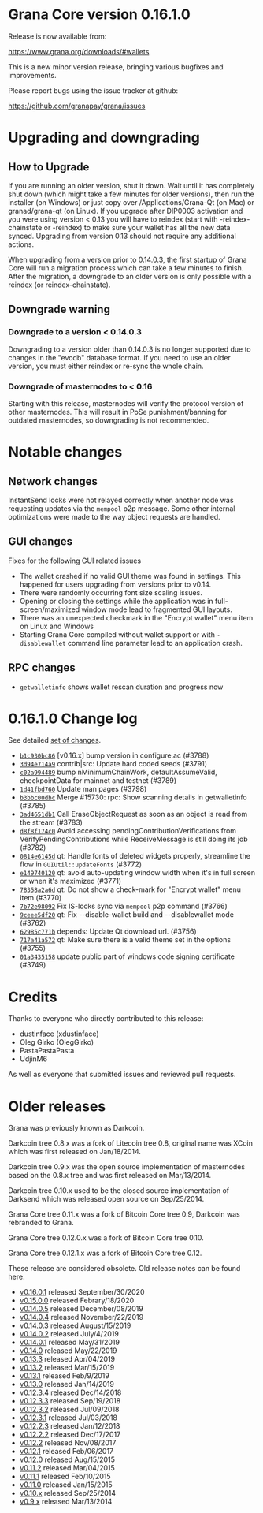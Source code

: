Grana Core version 0.16.1.0
==========================

Release is now available from:

  <https://www.grana.org/downloads/#wallets>

This is a new minor version release, bringing various bugfixes and improvements.

Please report bugs using the issue tracker at github:

  <https://github.com/granapay/grana/issues>


Upgrading and downgrading
=========================

How to Upgrade
--------------

If you are running an older version, shut it down. Wait until it has completely
shut down (which might take a few minutes for older versions), then run the
installer (on Windows) or just copy over /Applications/Grana-Qt (on Mac) or
granad/grana-qt (on Linux). If you upgrade after DIP0003 activation and you were
using version < 0.13 you will have to reindex (start with -reindex-chainstate
or -reindex) to make sure your wallet has all the new data synced. Upgrading
from version 0.13 should not require any additional actions.

When upgrading from a version prior to 0.14.0.3, the
first startup of Grana Core will run a migration process which can take a few
minutes to finish. After the migration, a downgrade to an older version is only
possible with a reindex (or reindex-chainstate).

Downgrade warning
-----------------

### Downgrade to a version < 0.14.0.3

Downgrading to a version older than 0.14.0.3 is no longer supported due to
changes in the "evodb" database format. If you need to use an older version,
you must either reindex or re-sync the whole chain.

### Downgrade of masternodes to < 0.16

Starting with this release, masternodes will verify the protocol version of other
masternodes. This will result in PoSe punishment/banning for outdated masternodes,
so downgrading is not recommended.

Notable changes
===============

Network changes
---------------
InstantSend locks were not relayed correctly when another node was requesting updates via the `mempool`
p2p message. Some other internal optimizations were made to the way object requests are handled.

GUI changes
-----------
Fixes for the following GUI related issues
- The wallet crashed if no valid GUI theme was found in settings.
This happened for users upgrading from versions prior to v0.14.
- There were randomly occurring font size scaling issues.
- Opening or closing the settings while the application was in full-screen/maximized
window mode lead to fragmented GUI layouts.
- There was an unexpected checkmark in the "Encrypt wallet" menu item on Linux and Windows
- Starting Grana Core compiled without wallet support or with `-disablewallet` command line
parameter lead to an application crash.

RPC changes
-----------
- `getwalletinfo` shows wallet rescan duration and progress now

0.16.1.0 Change log
===================

See detailed [set of changes](https://github.com/granapay/grana/compare/v0.16.0.1...granapay:v0.16.1.0).

- [`b1c930bc86`](https://github.com/granapay/grana/commit/b1c930bc86) [v0.16.x] bump version in configure.ac (#3788)
- [`3d94e714a9`](https://github.com/granapay/grana/commit/3d94e714a9) contrib|src: Update hard coded seeds (#3791)
- [`c02a994489`](https://github.com/granapay/grana/commit/c02a994489) bump nMinimumChainWork, defaultAssumeValid, checkpointData for mainnet and testnet (#3789)
- [`1d41fbd760`](https://github.com/granapay/grana/commit/1d41fbd760) Update man pages (#3798)
- [`b3bbc00dbc`](https://github.com/granapay/grana/commit/b3bbc00dbc) Merge #15730: rpc: Show scanning details in getwalletinfo (#3785)
- [`3ad4651db1`](https://github.com/granapay/grana/commit/3ad4651db1) Call EraseObjectRequest as soon as an object is read from the stream (#3783)
- [`d8f8f174c0`](https://github.com/granapay/grana/commit/d8f8f174c0) Avoid accessing pendingContributionVerifications from VerifyPendingContributions while ReceiveMessage is still doing its job (#3782)
- [`0814e6145d`](https://github.com/granapay/grana/commit/0814e6145d) qt: Handle fonts of deleted widgets properly, streamline the flow in `GUIUtil::updateFonts` (#3772)
- [`e149740120`](https://github.com/granapay/grana/commit/e149740120) qt: avoid auto-updating window width when it's in full screen or when it's maximized (#3771)
- [`78358a2a6d`](https://github.com/granapay/grana/commit/78358a2a6d) qt: Do not show a check-mark for "Encrypt wallet" menu item (#3770)
- [`7b72e98092`](https://github.com/granapay/grana/commit/7b72e98092) Fix IS-locks sync via `mempool` p2p command (#3766)
- [`9ceee5df20`](https://github.com/granapay/grana/commit/9ceee5df20) qt: Fix --disable-wallet build and --disablewallet mode (#3762)
- [`62985c771b`](https://github.com/granapay/grana/commit/62985c771b) depends: Update Qt download url. (#3756)
- [`717a41a572`](https://github.com/granapay/grana/commit/717a41a572) qt: Make sure there is a valid theme set in the options (#3755)
- [`01a3435158`](https://github.com/granapay/grana/commit/01a3435158) update public part of windows code signing certificate (#3749)

Credits
=======

Thanks to everyone who directly contributed to this release:

- dustinface (xdustinface)
- Oleg Girko (OlegGirko)
- PastaPastaPasta
- UdjinM6

As well as everyone that submitted issues and reviewed pull requests.

Older releases
==============

Grana was previously known as Darkcoin.

Darkcoin tree 0.8.x was a fork of Litecoin tree 0.8, original name was XCoin
which was first released on Jan/18/2014.

Darkcoin tree 0.9.x was the open source implementation of masternodes based on
the 0.8.x tree and was first released on Mar/13/2014.

Darkcoin tree 0.10.x used to be the closed source implementation of Darksend
which was released open source on Sep/25/2014.

Grana Core tree 0.11.x was a fork of Bitcoin Core tree 0.9,
Darkcoin was rebranded to Grana.

Grana Core tree 0.12.0.x was a fork of Bitcoin Core tree 0.10.

Grana Core tree 0.12.1.x was a fork of Bitcoin Core tree 0.12.

These release are considered obsolete. Old release notes can be found here:

- [v0.16.0.1](https://github.com/granapay/grana/blob/master/doc/release-notes/grana/release-notes-0.16.0.1.md) released September/30/2020
- [v0.15.0.0](https://github.com/granapay/grana/blob/master/doc/release-notes/grana/release-notes-0.15.0.0.md) released Febrary/18/2020
- [v0.14.0.5](https://github.com/granapay/grana/blob/master/doc/release-notes/grana/release-notes-0.14.0.5.md) released December/08/2019
- [v0.14.0.4](https://github.com/granapay/grana/blob/master/doc/release-notes/grana/release-notes-0.14.0.4.md) released November/22/2019
- [v0.14.0.3](https://github.com/granapay/grana/blob/master/doc/release-notes/grana/release-notes-0.14.0.3.md) released August/15/2019
- [v0.14.0.2](https://github.com/granapay/grana/blob/master/doc/release-notes/grana/release-notes-0.14.0.2.md) released July/4/2019
- [v0.14.0.1](https://github.com/granapay/grana/blob/master/doc/release-notes/grana/release-notes-0.14.0.1.md) released May/31/2019
- [v0.14.0](https://github.com/granapay/grana/blob/master/doc/release-notes/grana/release-notes-0.14.0.md) released May/22/2019
- [v0.13.3](https://github.com/granapay/grana/blob/master/doc/release-notes/grana/release-notes-0.13.3.md) released Apr/04/2019
- [v0.13.2](https://github.com/granapay/grana/blob/master/doc/release-notes/grana/release-notes-0.13.2.md) released Mar/15/2019
- [v0.13.1](https://github.com/granapay/grana/blob/master/doc/release-notes/grana/release-notes-0.13.1.md) released Feb/9/2019
- [v0.13.0](https://github.com/granapay/grana/blob/master/doc/release-notes/grana/release-notes-0.13.0.md) released Jan/14/2019
- [v0.12.3.4](https://github.com/granapay/grana/blob/master/doc/release-notes/grana/release-notes-0.12.3.4.md) released Dec/14/2018
- [v0.12.3.3](https://github.com/granapay/grana/blob/master/doc/release-notes/grana/release-notes-0.12.3.3.md) released Sep/19/2018
- [v0.12.3.2](https://github.com/granapay/grana/blob/master/doc/release-notes/grana/release-notes-0.12.3.2.md) released Jul/09/2018
- [v0.12.3.1](https://github.com/granapay/grana/blob/master/doc/release-notes/grana/release-notes-0.12.3.1.md) released Jul/03/2018
- [v0.12.2.3](https://github.com/granapay/grana/blob/master/doc/release-notes/grana/release-notes-0.12.2.3.md) released Jan/12/2018
- [v0.12.2.2](https://github.com/granapay/grana/blob/master/doc/release-notes/grana/release-notes-0.12.2.2.md) released Dec/17/2017
- [v0.12.2](https://github.com/granapay/grana/blob/master/doc/release-notes/grana/release-notes-0.12.2.md) released Nov/08/2017
- [v0.12.1](https://github.com/granapay/grana/blob/master/doc/release-notes/grana/release-notes-0.12.1.md) released Feb/06/2017
- [v0.12.0](https://github.com/granapay/grana/blob/master/doc/release-notes/grana/release-notes-0.12.0.md) released Aug/15/2015
- [v0.11.2](https://github.com/granapay/grana/blob/master/doc/release-notes/grana/release-notes-0.11.2.md) released Mar/04/2015
- [v0.11.1](https://github.com/granapay/grana/blob/master/doc/release-notes/grana/release-notes-0.11.1.md) released Feb/10/2015
- [v0.11.0](https://github.com/granapay/grana/blob/master/doc/release-notes/grana/release-notes-0.11.0.md) released Jan/15/2015
- [v0.10.x](https://github.com/granapay/grana/blob/master/doc/release-notes/grana/release-notes-0.10.0.md) released Sep/25/2014
- [v0.9.x](https://github.com/granapay/grana/blob/master/doc/release-notes/grana/release-notes-0.9.0.md) released Mar/13/2014
